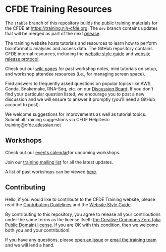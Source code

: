 # CFDE Training Resources

The `stable` branch of this repository builds the public training materials for the CFDE at https://training.nih-cfde.org. The `dev` branch contains updates that will be merged as part of the next [release](https://github.com/nih-cfde/training-and-engagement/blob/dev/docs/TrainingRepoReleasePlan/TrainingRepo-Release-Plan.md).

The training website hosts tutorials and resources to learn how to perform bioinformatic analyses and access data. The GitHub repository contains CFDE internal resources, including the [website style guide](https://training.nih-cfde.org/en/latest/Website-Style-Guide) and [website release protocol](./docs/TrainingRepoReleasePlan/TrainingRepo-Release-Plan.md).

Check out our [wiki pages](https://github.com/nih-cfde/training-and-engagement/wiki) for past workshop notes, mini tutorials on setup, and workshop attendee resources (i.e., for managing screen space).

Find answers to frequently asked questions on popular topics like AWS, Conda, Snakemake, RNA-Seq, etc. on our [Discussion Board](https://github.com/nih-cfde/training-and-engagement/discussions). If you don't find your particular question listed, we encourage you to post a new discussion and we will ensure to answer it promptly (you'll need a GitHub account to post).

We welcome suggestions for improvements as well as tutorial topics. Submit all training suggestions via CFDE HelpDesk: training@cfde.atlassian.net

## Workshops

Check out our [events calendar](https://www.nih-cfde.org/events/)for upcoming workshops.

Join our [training mailing list](mailto:CFDE-Training%20<CFDETraining+subscribe@CFDEpublic.groups.io) for all the latest updates.

A list of past workshops can be viewed [here](https://github.com/nih-cfde/training-and-engagement/blob/dev/docs/Release-Notes/history.md).

## Contributing

Hello, if you would like to contribute to the CFDE Training website, please read the [Contributing Guidelines](CONTRIBUTING.md) and the [Website Style Guide](https://training.nih-cfde.org/en/latest/Website-Style-Guide/).

By contributing to this repository, you agree to release all your contributions under the same terms as the license itself: [the Creative Commons Zero (aka Public Domain) license](LICENSE.md). If you are OK with this condition, then we welcome both you and your contribution!

If you have any questions, please [open an issue](https://github.com/nih-cfde/training-and-engagement/issues/new) or [email the training team](mailto:training@cfde.atlassian.net) and we will lend a hand.
